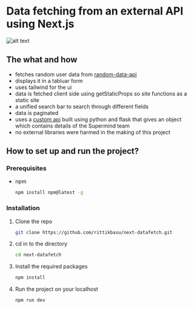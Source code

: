 # Data fetching from an external API using Next.js

![alt text](https://ik.imagekit.io/zwcfsadeijm/screenshot-rocks__5__KlUg9CFHM.png?ik-sdk-version=javascript-1.4.3&updatedAt=1668776892231)

## The what and how
- fetches random user data from [random-data-api](https://random-data-api.com/api/users/random_user?size=10)
- displays it in a tabluar form
- uses tailwind for the ui
- data is fetched client side using getStaticProps so site functions as a static site
- a unified search bar to search through different fields
- data is paginated
- uses a [custom api](https://supermind.rittikbasu.repl.co/team) built using python and flask that gives an object which contains details of the Supermind team
- no external libraries were harmed in the making of this project

## How to set up and run the project?

### Prerequisites
* npm
  ```sh
  npm install npm@latest -g
  ```
  
### Installation
1. Clone the repo
   ```sh
   git clone https://github.com/rittikbasu/next-datafetch.git
   ```
2. cd in to the directory
   ```sh
   cd next-datafetch
   ```
3. Install the required packages
   ```sh
   npm install
   ```
4. Run the project on your localhost
   ```sh
   npm run dev
   ```
